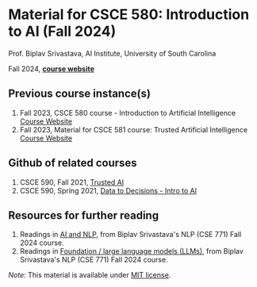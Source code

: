 # Material for CSCE 580: Introduction to AI (Fall 2024)

Prof. Biplav Srivastava, AI Institute, University of South Carolina

Fall 2024, [**course website**](https://sites.google.com/site/biplavsrivastava/teaching/nlp-csce-771-fall-2024-computer-processing-of-natural-language)



## Previous course instance(s)
1. Fall 2023, CSCE 580 course - Introduction to Artificial Intelligence [Course Website](https://sites.google.com/site/biplavsrivastava/teaching/ai-csce-580-fall-2023-intro-to-ai)
2. Fall 2023, Material for CSCE 581 course: Trusted Artificial Intelligence [Course Website](https://sites.google.com/site/biplavsrivastava/teaching/ai-csce-581-fall-2023-trusted-ai)


## Github of related courses
1. CSCE 590, Fall 2021, [Trusted AI](https://github.com/biplav-s/course-tai)
2. CSCE 590, Spring 2021, [Data to Decisions - Intro to AI](https://github.com/biplav-s/course-d2d-ai)


## Resources for further reading 
1. Readings in [AI and NLP](https://github.com/biplav-s/course-nl-f24/blob/main/reading-list/Readme-AI-NLP.md ), from Biplav Srivastava's NLP (CSE 771) Fall 2024 course.
2. Readings in [Foundation / large language models (LLMs)](https://github.com/biplav-s/course-nl-f24/blob/main/reading-list/Readme-LLMs.md), from Biplav Srivastava's NLP (CSE 771) Fall 2024 course.

*Note*: This material is available under [MIT license](https://opensource.org/licenses/MIT).

